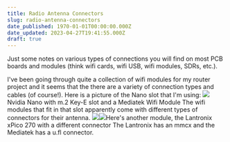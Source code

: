 ```yaml
---
title: Radio Antenna Connectors
slug: radio-antenna-connectors
date_published: 1970-01-01T00:00:00.000Z
date_updated: 2023-04-27T19:41:55.000Z
draft: true
---
```


Just some notes on various types of connections you will find on most PCB boards and modules (think wifi cards, wifi USB, wifi modules, SDRs, etc.).

I've been going through quite a collection of wifi modules for my router project and it seems that the there are a variety of connection types and cables (of course!). Here is a picture of the Nano slot that I'm using:
![](__GHOST_URL__/content/images/2023/04/Mediatek-MT7921K.jpg)Nvidia Nano with m.2 Key-E slot and a Mediatek Wifi Module
The wifi modules that fit in that slot apparently come with different types of connectors for their antenna.
![](https://en.wikipedia.org/wiki/RF_connector#/media/File:RF_Connectors_Assortment.jpg)![](__GHOST_URL__/content/images/2023/04/Lantronix-xPico-270.jpg)Here's another module, the Lantronix xPico 270 with a different connector
The Lantronix has an mmcx and the Mediatek has a u.fl connector. 
